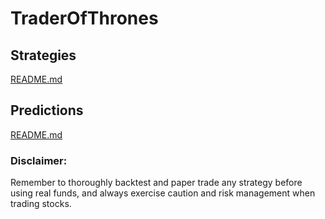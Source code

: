 # TraderOfThrones

## Strategies
[README.md](strategies/README.md)

## Predictions
[README.md](predictions/README.md)

### Disclaimer:
Remember to thoroughly backtest and paper trade any strategy before using real funds, and always exercise caution and risk management when trading stocks.

